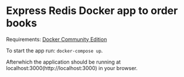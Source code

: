 # Express Redis Docker app to order books

Requirements: [Docker Community Edition](https://www.docker.com/community-edition)

To start the app run: `docker-compose up`.

Afterwhich the application should be running at localhost:3000(http://localhost:3000) in your browser. 
